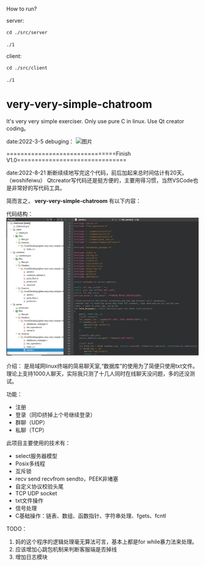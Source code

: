 How to run?

server:

    cd ./src/server

    ./1

client:

    cd ./src/client

    ./1


# very-very-simple-chatroom
It's very very simple exerciser. Only use pure C in linux.
Use Qt creator coding。

date:2022-3-5
debuging：
![图片](https://user-images.githubusercontent.com/42718287/156868653-5959b868-0638-4106-b236-039660241c47.png)



===============================Finish V1.0===============================

date:2022-8-21
断断续续地写完这个代码，前后加起来总时间估计有20天。（woshifeiwu）
Qtcreator写代码还是挺方便的，主要用得习惯，当然VSCode也是非常好的写代码工具。

简而言之， **very-very-simple-chatroom** 有以下内容：

代码结构：
![输入图片说明](image.png)

介绍：
是局域网linux终端的简易聊天室,“数据库”的使用为了简便只使用txt文件。理论上支持1000人聊天，实际我只测了十几人同时在线聊天没问题，多的还没测试。

功能：
- 注册
- 登录（同ID挤掉上个号继续登录）
- 群聊（UDP）
- 私聊（TCP）

此项目主要使用的技术有：
- select服务器模型
- Posix多线程
- 互斥锁
- recv send recvfrom sendto，PEEK非堵塞
- 自定义协议校验头尾
- TCP UDP socket
- txt文件操作
- 信号处理
- C基础操作：链表、数组、函数指针、字符串处理、fgets、fcntl

TODO：
1. 妈的这个程序的逻辑处理毫无算法可言，基本上都是for while暴力法来处理。
2. 应该增加心跳包机制来判断客服端是否掉线
3. 增加日志模块
